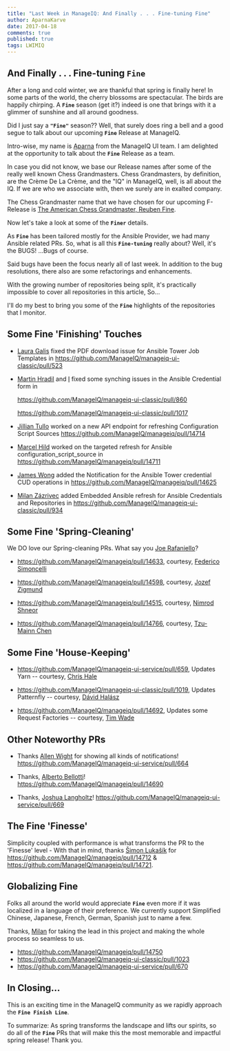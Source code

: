```yaml
---
title: "Last Week in ManageIQ: And Finally . . . Fine-tuning Fine"
author: AparnaKarve
date: 2017-04-18
comments: true
published: true
tags: LWIMIQ
---
```

## And Finally . . . Fine-tuning **`Fine`**

After a long and cold winter, we are thankful that spring is finally here! In some parts of the world, the cherry blossoms are spectacular. The birds are happily chirping. A **`Fine`** season (get it?) indeed is one that brings with it a glimmer of sunshine and all around goodness.

Did I just say a **`"Fine"`** season?? 
Well, that surely does ring a bell and a good segue to talk about our upcoming **`Fine`** Release at ManageIQ.

Intro-wise, my name is [Aparna](https://github.com/AparnaKarve) from the ManageIQ UI team. I am delighted at the opportunity to talk about the **`Fine`** Release as a team.

In case you did not know, we base our Release names after some of the really  well known Chess Grandmasters. Chess Grandmasters, by definition, are the Crème De La Crème, and the "IQ" in ManageIQ, well, is all about the IQ. If we are who we associate with, then we surely are in exalted company.

The Chess Grandmaster name that we have chosen for our upcoming F-Release is [The American Chess Grandmaster, Reuben Fine](https://en.wikipedia.org/wiki/Reuben_Fine).

Now let's take a look at some of the **`Finer`** details.

As **`Fine`** has been tailored mostly for the Ansible Provider, we had many Ansible related PRs. 
So, what is all this **`Fine-tuning`** really about? Well, it's the BUGS! ...Bugs of course.

Said bugs have been the focus nearly all of last week. In addition to the bug resolutions, there also are some refactorings and enhancements.

With the growing number of repositories being split, it's practically impossible to cover all repositories in this article, So...

I'll do my best to bring you some of the **`Fine`** highlights of the repositories that I monitor.


## Some Fine 'Finishing' Touches

- [Laura Galis](https://github.com/lgalis) fixed the PDF download issue for Ansible Tower Job Templates in https://github.com/ManageIQ/manageiq-ui-classic/pull/523

- [Martin Hradil](https://github.com/himdel) and [I](https://github.com/AparnaKarve) fixed some synching issues in the Ansible Credential form in 

   https://github.com/ManageIQ/manageiq-ui-classic/pull/860
 
   https://github.com/ManageIQ/manageiq-ui-classic/pull/1017

- [Jillian Tullo](https://github.com/jntullo) worked on a new API endpoint for refreshing Configuration Script Sources
https://github.com/ManageIQ/manageiq/pull/14714

- [Marcel Hild](https://github.com/durandom) worked on the targeted refresh for Ansible configuration_script_source in 
https://github.com/ManageIQ/manageiq/pull/14711

- [James Wong](https://github.com/jameswnl) added the Notification for the Ansible Tower credential CUD operations in https://github.com/ManageIQ/manageiq/pull/14625

- [Milan Zázrivec](https://github.com/mzazrivec) added Embedded Ansible refresh for Ansible Credentials and Repositories in https://github.com/ManageIQ/manageiq-ui-classic/pull/934


## Some Fine 'Spring-Cleaning'

 We DO love our Spring-cleaning PRs. What say you [Joe Rafaniello](https://github.com/jrafanie)? 


- https://github.com/ManageIQ/manageiq/pull/14633, courtesy, [Federico Simoncelli](https://github.com/simon3z)

- https://github.com/ManageIQ/manageiq/pull/14598, courtesy, [Jozef Zigmund](https://github.com/jzigmund)

- https://github.com/ManageIQ/manageiq/pull/14515, courtesy, [Nimrod Shneor](https://github.com/nimrodshn)

- https://github.com/ManageIQ/manageiq/pull/14766, courtesy, [Tzu-Mainn Chen](https://github.com/tzumainn)

## Some Fine 'House-Keeping'

- https://github.com/ManageIQ/manageiq-ui-service/pull/659, Updates Yarn -- courtesy, [Chris Hale](https://github.com/chalettu)

- https://github.com/ManageIQ/manageiq-ui-classic/pull/1019, Updates Patternfly -- courtesy, [Dávid Halász](https://github.com/skateman)

- https://github.com/ManageIQ/manageiq/pull/14692, Updates some Request Factories -- courtesy, [Tim Wade](https://github.com/imtayadeway)

## Other Noteworthy PRs

- Thanks [Allen Wight](https://github.com/AllenBW) for showing all kinds of notifications! https://github.com/ManageIQ/manageiq-ui-service/pull/664
 
- Thanks, [Alberto Bellotti](https://github.com/abellotti)! https://github.com/ManageIQ/manageiq/pull/14690
 
 - Thanks, [Joshua Langholtz](https://github.com/jjlangholtz)!  https://github.com/ManageIQ/manageiq-ui-service/pull/669


## The Fine 'Finesse'

Simplicity coupled with performance is what transforms the PR to the 'Finesse' level - With that in mind, thanks [Šimon Lukašík](https://github.com/isimluk) for https://github.com/ManageIQ/manageiq/pull/14712 & https://github.com/ManageIQ/manageiq/pull/14721.


## Globalizing Fine

Folks all around the world would appreciate **`Fine`** even more if it was localized in a language of their preference.  We currently support Simplified Chinese, Japanese, French, German, Spanish just to name a few. 

Thanks, [Milan](https://github.com/mzazrivec) for taking the lead in this project and making the whole process so seamless to us.
 - https://github.com/ManageIQ/manageiq/pull/14750
 - https://github.com/ManageIQ/manageiq-ui-classic/pull/1023
 - https://github.com/ManageIQ/manageiq-ui-service/pull/670
 
 
## In Closing...

This is an exciting time in the ManageIQ community as we rapidly approach the **`Fine Finish Line`**. 

To summarize: As spring transforms the landscape and lifts our spirits, so do all of the  **`Fine`** PRs that will make this the most memorable and impactful spring release! Thank you.
